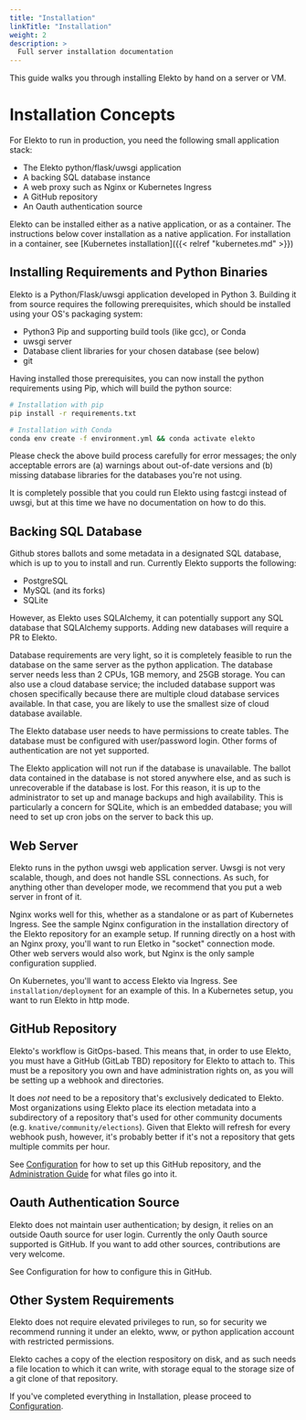 ```yaml
---
title: "Installation"
linkTitle: "Installation"
weight: 2
description: >
  Full server installation documentation
---
```


This guide walks you through installing Elekto by hand on a server or VM.

# Installation Concepts

For Elekto to run in production, you need the following small application stack: 

* The Elekto python/flask/uwsgi application
* A backing SQL database instance
* A web proxy such as Nginx or Kubernetes Ingress
* A GitHub repository
* An Oauth authentication source

Elekto can be installed either as a native application, or as a container.  The instructions below cover installation as a native application. For installation in a container, see [Kubernetes installation]({{< relref "kubernetes.md" >}})

## Installing Requirements and Python Binaries

Elekto is a Python/Flask/uwsgi application developed in Python 3. Building it from source requires the following prerequisites, which should be installed using your OS's packaging system:

* Python3 Pip and supporting build tools (like gcc), or Conda
* uwsgi server
* Database client libraries for your chosen database (see below)
* git

Having installed those prerequisites, you can now install the python requirements using Pip, which will build the python source:

```bash
# Installation with pip 
pip install -r requirements.txt

# Installation with Conda
conda env create -f environment.yml && conda activate elekto
```

Please check the above build process carefully for error messages; the only acceptable errors are (a) warnings about out-of-date versions and (b) missing database libraries for the databases you're not using.

It is completely possible that you could run Elekto using fastcgi instead of uwsgi, but at this time we have no documentation on how to do this.

## Backing SQL Database

Github stores ballots and some metadata in a designated SQL database, which is up to you to install and run.  Currently Elekto supports the following:

* PostgreSQL
* MySQL (and its forks)
* SQLite

However, as Elekto uses SQLAlchemy, it can potentially support any SQL database that SQLAlchemy supports.  Adding new databases will require a PR to Elekto.  

Database requirements are very light, so it is completely feasible to run the database on the same server as the python application. The database server needs less than 2 CPUs, 1GB memory, and 25GB storage. You can also use a cloud database service; the included database support was chosen specifically because there are multiple cloud database services available.  In that case, you are likely to use the smallest size of cloud database available.

The Elekto database user needs to have permissions to create tables. The database must be configured with user/password login.  Other forms of authentication are not yet supported.

The Elekto application will not run if the database is unavailable. The ballot data contained in the database is not stored anywhere else, and as such is unrecoverable if the database is lost. For this reason, it is up to the administrator to set up and manage backups and high availability.  This is particularly a concern for SQLite, which is an embedded database; you will need to set up cron jobs on the server to back this up.

## Web Server

Elekto runs in the python uwsgi web application server.  Uwsgi is not very scalable, though, and does not handle SSL connections.  As such, for anything other than developer mode, we recommend that you put a web server in front of it.

Nginx works well for this, whether as a standalone or as part of Kubernetes Ingress.  See the sample Nginx configuration in the installation directory of the Elekto repository for an example setup.  If running directly on a host with an Nginx proxy, you'll want to run Eletko in "socket" connection mode.  Other web servers would also work, but Nginx is the only sample configuration supplied.

On Kubernetes, you'll want to access Elekto via Ingress.  See `installation/deployment` for an example of this.  In a Kubernetes setup, you want to run Elekto in http mode. 

## GitHub Repository

Elekto's workflow is GitOps-based.  This means that, in order to use Elekto, you must have a GitHub (GitLab TBD) repository for Elekto to attach to.  This must be a repository you own and have administration rights on, as you will be setting up a webhook and directories.

It does *not* need to be a repository that's exclusively dedicated to Elekto.  Most organizations using Elekto place its election metadata into a subdirectory of a repository that's used for other community documents (e.g. `knative/community/elections`).  Given that Elekto will refresh for every webhook push, however, it's probably better if it's not a repository that gets multiple commits per hour.

See [Configuration]() for how to set up this GitHub repository, and the [Administration Guide]() for what files go into it.

## Oauth Authentication Source

Elekto does not maintain user authentication; by design, it relies on an outside Oauth source for user login.  Currently the only Oauth source supported is GitHub.  If you want to add other sources, contributions are very welcome.

See Configuration for how to configure this in GitHub.

## Other System Requirements

Elekto does not require elevated privileges to run, so for security we recommend running it under an elekto, www, or python application account with restricted permissions.

Elekto caches a copy of the election respository on disk, and as such needs a file location to which it can write, with storage equal to the storage size of a git clone of that repository.

If you've completed everything in Installation, please proceed to [Configuration]().
